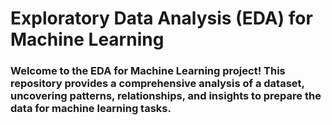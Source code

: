 # Exploratory Data Analysis (EDA) for Machine Learning
### Welcome to the EDA for Machine Learning project! This repository provides a comprehensive analysis of a dataset, uncovering patterns, relationships, and insights to prepare the data for machine learning tasks.

